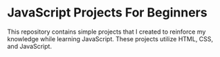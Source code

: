 # JavaScript Projects For Beginners
This repository contains simple projects that I created to reinforce my knowledge while learning JavaScript. These projects utilize HTML, CSS, and JavaScript.
